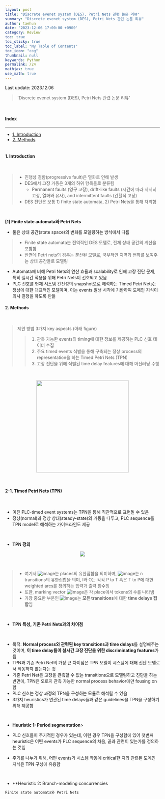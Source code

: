 ```yaml
---
layout: post
title: "Discrete evenet system (DES), Petri Nets 관련 논문 리뷰"
summary: "Discrete evenet system (DES), Petri Nets 관련 논문 리뷰"
author: taehun
date: '2023-12-06 17:00:00 +0900'
category: Review
toc: true
toc_sticky: true
toc_label: "My Table of Contents"
toc_icon: "cog"
thumbnail: null
keywords: Python
permalink: /24
mathjax: true
use_math: true
---
```


Last update: 2023.12.06<br>

> `Discrete evenet system (DES), Petri Nets 관련 논문 리뷰'<br>

<br>

#### Index
---

- [1. Introduction](#1-introduction)
- [2. Methods](#2-methods)<br><br>

#### **1. Introduction**
  
<br>

> - 진행성 결함(progressive fault)은 열화로 인해 발생<br>
> - DES에서 고장 거동은 3개의 하위 항목들로 분류됨
>   - Permanent faults (영구 고장), drift-like faults (시간에 따라 서서히 고장, 열화와 유사), and intermittent faults (간헐적 고장)<br>
> - DES 진단은 보통 1) finite state automata, 2) Petri Nets을 통해 처리함 <br>


<br>

**[1] Finite state automata와 Petri Nets** <br>

- 둘은 상태 공간(state space)의 변화를 모델링하는 방식에서 다름<br>
> - Finite state automata는 전역적인 DES 모델로, 전체 상태 공간의 계산을 포함함<br>
> - 반면에 Petri nets의 경우는 분산된 모델로, 국부적인 지역과 변화를 보여주는 상태 공간들로 모델링<br>

- Automata에 비해 Petri Nets의 연산 효율과 scalability로 인해 고장 진단 문제, 특히 실시간 적용을 위해 Petri Nets이 선호되고 있음<br>
- PLC 신호를 현재 시스템 건전성의 snapshot으로 해석하는 Timed Petri Nets는 정상에 대한 대표적인 모델이며, 이는 events 발생 시각에 기반하여 도메인 지식이 의사 결정을 하도록 만듦<br>

#### **2. Methods**

<br>

> 제안 방법 3가지 key aspects (아래 figure)
> > 1) 관측 가능한 events의 timing에 대한 정보를 제공하는 PLC 신호 데이터 수집
> > 2) 주요 timed events 식별을 통해 구축되는 정상 process의 representation을 하는 Timed Petri Nets (TPN)
> > 3) 고장 진단을 위해 식별된 time delay features에 대해 머신러닝 수행

<br>

<p align = "center">
  <img src = "https://github.com/SSSAMKIM/SSSAMKIM.github.io/assets/86653075/a09dded6-1ede-4c6a-a1d5-9b7b3034e62e" width = "300" height = "auto">
</p>

<br>

#### **2-1. Timed Petri Nets (TPN)**

<br>

- 이진 PLC-timed event systems는 TPN을 통해 직관적으로 표현될 수 있음<br>
- 정상(normal)과 정상 상태(steady-state)의 거동을 다루고, PLC sequence를 TPN model로 해석하는 가이드라인도 제공<br>

<br>

- **TPN 정의**<br>
<p align = "center">
  <img src = "https://github.com/SSSAMKIM/SSSAMKIM.github.io/assets/86653075/4fe5f310-3bf0-47c0-9085-efd500f5d242">
</p>
<br>

> - 여기서 ![image](https://github.com/SSSAMKIM/SSSAMKIM.github.io/assets/86653075/eab31eb2-3988-4243-a1db-2fa9b7695fcf)는 places의 유한집합을 의미하며, ![image](https://github.com/SSSAMKIM/SSSAMKIM.github.io/assets/86653075/6ed4fe90-1a3e-4a9e-9102-6d6f8ea8be1f)는 n transitions의 유한집합을 의미, I와 O는 각각 P to T 혹은 T to P에 대한 weighted arcs를 정의하는 입력과 출력 함수임<br>
> - 또한, marking vector ![image](https://github.com/SSSAMKIM/SSSAMKIM.github.io/assets/86653075/4727605d-d65a-48bc-ac32-0fb8b6554c9b)은 각 place에서 tokens의 수를 나타냄<br>
> - 가장 중요한 부분인 ![image](https://github.com/SSSAMKIM/SSSAMKIM.github.io/assets/86653075/a17e6d70-dec0-4f60-a700-111c15e03811)는 **모든 transitions**에 대한 **time delays 집합**임<br>

<br>

- **TPN 특성, 기존 Petri Nets과의 차이점**

<br>

- 목적: **Normal process와 관련된 key transitions과 time delays**를 설명해주는 것이며, **이 time delay들이 실시간 고장 진단을 위한 discriminating features**가 됨<br>
- TPN과 기존 Petri Net의 가장 큰 차이점은 TPN 모델이 시스템에 대해 진단 모델로서 작동하지 않는다는 것<br>
- 기존 Petri Net은 고장을 관측할 수 없는 transitions으로 모델링하고 진단을 하는 반면에, TPN은 오로지 관측 가능한 normal process behavior에만 fousing on 함<br>
- PLC 신호는 정상 과정의 TPN을 구성하는 모듈로 해석될 수 있음<br>
- 3가지 heuristics가 연관된 time delays들과 같은 guidelines을 TPN을 구성하기 위해 제공함<br>

<br>

- **Heuristic 1: Period segmentation**>

- PLC 신호들이 주기적인 경우가 있는데, 이런 경우 TPN을 구성함에 있어 첫번째 heuristic은 어떤 events가 PLC sequence의 처음, 끝과 관련이 있는가를 정의하는 것임<br>
- 주기를 나누기 위해, 어떤 events가 시스템 작동에 critical한 지와 관련된 도메인 지식은 TPN 구성에 유용함<br>

<br>

- **Heuristic 2: Branch-modeling concurrencies




```markdown
Finite state automata와 Petri Nets
```
